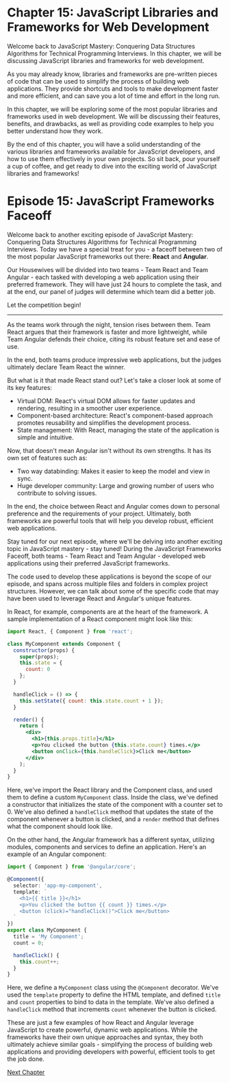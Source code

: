 # Chapter 15: JavaScript Libraries and Frameworks for Web Development

Welcome back to JavaScript Mastery: Conquering Data Structures Algorithms for Technical Programming Interviews. In this chapter, we will be discussing JavaScript libraries and frameworks for web development.

As you may already know, libraries and frameworks are pre-written pieces of code that can be used to simplify the process of building web applications. They provide shortcuts and tools to make development faster and more efficient, and can save you a lot of time and effort in the long run.

In this chapter, we will be exploring some of the most popular libraries and frameworks used in web development. We will be discussing their features, benefits, and drawbacks, as well as providing code examples to help you better understand how they work.

By the end of this chapter, you will have a solid understanding of the various libraries and frameworks available for JavaScript developers, and how to use them effectively in your own projects. So sit back, pour yourself a cup of coffee, and get ready to dive into the exciting world of JavaScript libraries and frameworks!
# Episode 15: JavaScript Frameworks Faceoff

Welcome back to another exciting episode of JavaScript Mastery: Conquering Data Structures Algorithms for Technical Programming Interviews. Today we have a special treat for you - a faceoff between two of the most popular JavaScript frameworks out there: **React** and **Angular**.

Our Housewives will be divided into two teams - Team React and Team Angular - each tasked with developing a web application using their preferred framework. They will have just 24 hours to complete the task, and at the end, our panel of judges will determine which team did a better job.

Let the competition begin!

---

As the teams work through the night, tension rises between them. Team React argues that their framework is faster and more lightweight, while Team Angular defends their choice, citing its robust feature set and ease of use.

In the end, both teams produce impressive web applications, but the judges ultimately declare Team React the winner.

But what is it that made React stand out? Let's take a closer look at some of its key features:

- Virtual DOM: React's virtual DOM allows for faster updates and rendering, resulting in a smoother user experience.
- Component-based architecture: React's component-based approach promotes reusability and simplifies the development process.
- State management: With React, managing the state of the application is simple and intuitive.

Now, that doesn't mean Angular isn't without its own strengths. It has its own set of features such as:

- Two way databinding: Makes it easier to keep the model and view in sync.
- Huge developer community: Large and growing number of users who contribute to solving issues.

In the end, the choice between React and Angular comes down to personal preference and the requirements of your project. Ultimately, both frameworks are powerful tools that will help you develop robust, efficient web applications.

Stay tuned for our next episode, where we'll be delving into another exciting topic in JavaScript mastery - stay tuned!
During the JavaScript Frameworks Faceoff, both teams - Team React and Team Angular - developed web applications using their preferred JavaScript frameworks.

The code used to develop these applications is beyond the scope of our episode, and spans across multiple files and folders in complex project structures. However, we can talk about some of the specific code that may have been used to leverage React and Angular's unique features.

In React, for example, components are at the heart of the framework. A sample implementation of a React component might look like this:

```jsx
import React, { Component } from 'react';

class MyComponent extends Component {
  constructor(props) {
    super(props);
    this.state = {
      count: 0
    };
  }

  handleClick = () => {
    this.setState({ count: this.state.count + 1 });
  }

  render() {
    return (
      <div>
        <h1>{this.props.title}</h1>
        <p>You clicked the button {this.state.count} times.</p>
        <button onClick={this.handleClick}>Click me</button>
      </div>
    );
  }
}
```

Here, we've import the React library and the Component class, and used them to define a custom `MyComponent` class. Inside the class, we've defined a constructor that initializes the state of the component with a counter set to 0. We've also defined a `handleClick` method that updates the state of the component whenever a button is clicked, and a `render` method that defines what the component should look like.

On the other hand, the Angular framework has a different syntax, utilizing modules, components and services to define an application. Here's an example of an Angular component:

```typescript
import { Component } from '@angular/core';

@Component({
  selector: 'app-my-component',
  template: `
    <h1>{{ title }}</h1>
    <p>You clicked the button {{ count }} times.</p>
    <button (click)="handleClick()">Click me</button>
  `
})
export class MyComponent {
  title = 'My Component';
  count = 0;

  handleClick() {
    this.count++;
  }
}
```

Here, we define a `MyComponent` class using the `@Component` decorator. We've used the `template` property to define the HTML template, and defined `title` and `count` properties to bind to data in the template. We've also defined a `handleClick` method that increments `count` whenever the button is clicked.

These are just a few examples of how React and Angular leverage JavaScript to create powerful, dynamic web applications. While the frameworks have their own unique approaches and syntax, they both ultimately achieve similar goals - simplifying the process of building web applications and providing developers with powerful, efficient tools to get the job done.


[Next Chapter](16_Chapter16.md)